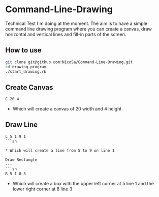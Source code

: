 Command-Line-Drawing
====================

Technical Test I´m doing at the moment. The aim is to have a simple command line drawing program where you can create a canvas, draw horizontal and vertical lines and fill-in parts of the screen.

How to use
---
```sh
git clone git@github.com:NicoSa/Command-Line-Drawing.git
cd drawing-program
./start_drawing.rb
```

Create Canvas
---
```sh
C 20 4
```
* Which will create a canvas of 20 width and 4 height

Draw Line
---
```sh
L 5 1 9 1
```sh

* Which will create a line from 5 to 9 on line 1

Draw Rectangle
---
```sh
R 5 1 8 3
```

* Which will create a box with the upper left corner at 5 line 1 and the lower right corner at 8 line 3
